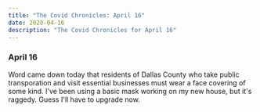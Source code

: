 ```yaml
---
title: "The Covid Chronicles: April 16"
date: 2020-04-16
description: "The Covid Chronicles for April 16"
---
```


### April 16

Word came down today that residents of Dallas County who take public transporation and visit essential businesses must wear a face covering of some kind. I've been using a basic mask working on my new house, but it's raggedy. Guess I'll have to upgrade now.
